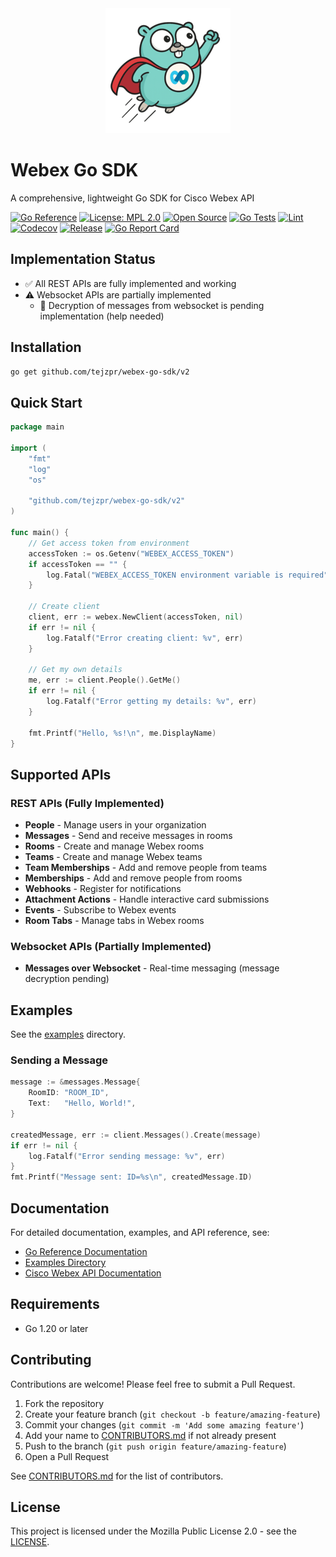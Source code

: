 <div align="center">
    <img alt="WebexGopher - Image generated by ChatGPT" height="200px" src="./images/logo_small.png">
</div>


# Webex Go SDK

A comprehensive, lightweight Go SDK for Cisco Webex API

[![Go Reference]([https://pkg.go.dev/badge/github.com/tejzpr/webex-go-sdk.svg)](https://pkg.go.dev/github.com/tejzpr/webex-go-sdk/v2](https://pkg.go.dev/github.com/tejzpr/webex-go-sdk/v2))
[![License: MPL 2.0](https://img.shields.io/badge/License-MPL_2.0-brightgreen.svg)](https://opensource.org/licenses/MPL-2.0)
[![Open Source](https://img.shields.io/badge/Open-Source-blue.svg)](https://github.com/tejzpr/webex-go-sdk)
[![Go Tests](https://github.com/tejzpr/webex-go-sdk/actions/workflows/go-test.yml/badge.svg)](https://github.com/tejzpr/webex-go-sdk/actions/workflows/go-test.yml)
[![Lint](https://github.com/tejzpr/webex-go-sdk/actions/workflows/golangci-lint.yml/badge.svg)](https://github.com/tejzpr/webex-go-sdk/actions/workflows/golangci-lint.yml)
[![Codecov](https://codecov.io/gh/tejzpr/webex-go-sdk/branch/main/graph/badge.svg)](https://codecov.io/gh/tejzpr/webex-go-sdk)
[![Release](https://img.shields.io/github/release/tejzpr/webex-go-sdk.svg)](https://github.com/tejzpr/webex-go-sdk/releases/latest)
[![Go Report Card](https://goreportcard.com/report/github.com/tejzpr/webex-go-sdk/v2)](https://goreportcard.com/report/github.com/tejzpr/webex-go-sdk/v2)


## Implementation Status

- ✅ All REST APIs are fully implemented and working
- ⚠️ Websocket APIs are partially implemented
	- 🚧 Decryption of messages from websocket is pending implementation (help needed)

## Installation

```bash
go get github.com/tejzpr/webex-go-sdk/v2
```

## Quick Start

```go
package main

import (
    "fmt"
    "log"
    "os"

    "github.com/tejzpr/webex-go-sdk/v2"
)

func main() {
    // Get access token from environment
    accessToken := os.Getenv("WEBEX_ACCESS_TOKEN")
    if accessToken == "" {
        log.Fatal("WEBEX_ACCESS_TOKEN environment variable is required")
    }

    // Create client
    client, err := webex.NewClient(accessToken, nil)
    if err != nil {
        log.Fatalf("Error creating client: %v", err)
    }

    // Get my own details
    me, err := client.People().GetMe()
    if err != nil {
        log.Fatalf("Error getting my details: %v", err)
    }

    fmt.Printf("Hello, %s!\n", me.DisplayName)
}
```

## Supported APIs

### REST APIs (Fully Implemented)
- **People** - Manage users in your organization
- **Messages** - Send and receive messages in rooms
- **Rooms** - Create and manage Webex rooms
- **Teams** - Create and manage Webex teams
- **Team Memberships** - Add and remove people from teams
- **Memberships** - Add and remove people from rooms
- **Webhooks** - Register for notifications
- **Attachment Actions** - Handle interactive card submissions
- **Events** - Subscribe to Webex events
- **Room Tabs** - Manage tabs in Webex rooms

### Websocket APIs (Partially Implemented)
- **Messages over Websocket** - Real-time messaging (message decryption pending)


## Examples

See the [examples](./examples) directory.

### Sending a Message

```go
message := &messages.Message{
    RoomID: "ROOM_ID",
    Text:   "Hello, World!",
}

createdMessage, err := client.Messages().Create(message)
if err != nil {
    log.Fatalf("Error sending message: %v", err)
}
fmt.Printf("Message sent: ID=%s\n", createdMessage.ID)
```

## Documentation

For detailed documentation, examples, and API reference, see:

- [Go Reference Documentation](https://pkg.go.dev/github.com/tejzpr/webex-go-sdk)
- [Examples Directory](./examples)
- [Cisco Webex API Documentation](https://developer.webex.com/docs/api/getting-started)

## Requirements

- Go 1.20 or later

## Contributing

Contributions are welcome! Please feel free to submit a Pull Request.

1. Fork the repository
2. Create your feature branch (`git checkout -b feature/amazing-feature`)
3. Commit your changes (`git commit -m 'Add some amazing feature'`)
4. Add your name to [CONTRIBUTORS.md](./CONTRIBUTORS.md) if not already present
5. Push to the branch (`git push origin feature/amazing-feature`)
6. Open a Pull Request

See [CONTRIBUTORS.md](./CONTRIBUTORS.md) for the list of contributors.

## License

This project is licensed under the Mozilla Public License 2.0 - see the [LICENSE](./LICENSE).


